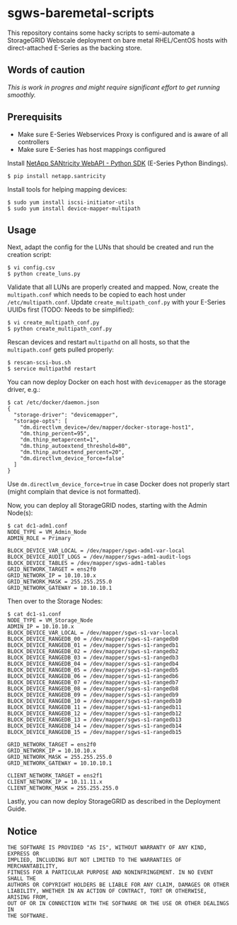 # sgws-baremetal-scripts

This repository contains some hacky scripts to semi-automate a StorageGRID Webscale deployment on bare metal RHEL/CentOS hosts with direct-attached E-Series as the backing store.

## Words of caution

*This is work in progres and might require significant effort to get running smoothly.*

## Prerequisits

* Make sure E-Series Webservices Proxy is configured and is aware of all controllers
* Make sure E-Series has host mappings configured

Install [NetApp SANtricity WebAPI - Python SDK](https://github.com/NetApp/santricity-webapi-pythonsdk) (E-Series Python Bindings).
```
$ pip install netapp.santricity
```

Install tools for helping mapping devices:
```
$ sudo yum install iscsi-initiator-utils
$ sudo yum install device-mapper-multipath
```

## Usage

Next, adapt the config for the LUNs that should be created and run the creation script:
```
$ vi config.csv
$ python create_luns.py
```

Validate that all LUNs are properly created and mapped. Now, create the `multipath.conf` which needs to be copied to each host under `/etc/multipath.conf`. Update `create_multipath_conf.py` with your E-Series UUIDs first (TODO: Needs to be simplified):
```
$ vi create_multipath_conf.py
$ python create_multipath_conf.py
```

Rescan devices and restart `multipathd` on all hosts, so that the `multipath.conf` gets pulled properly:
```
$ rescan-scsi-bus.sh
$ service multipathd restart
```

You can now deploy Docker on each host with `devicemapper` as the storage driver, e.g.:
```
$ cat /etc/docker/daemon.json
{
  "storage-driver": "devicemapper",
  "storage-opts": [
    "dm.directlvm_device=/dev/mapper/docker-storage-host1",
    "dm.thinp_percent=95",
    "dm.thinp_metapercent=1",
    "dm.thinp_autoextend_threshold=80",
    "dm.thinp_autoextend_percent=20",
    "dm.directlvm_device_force=false"
  ]
}
```
Use `dm.directlvm_device_force=true` in case Docker does not properly start (might complain that device is not formatted).

Now, you can deploy all StorageGRID nodes, starting with the Admin Node(s):
```
$ cat dc1-adm1.conf
NODE_TYPE = VM_Admin_Node
ADMIN_ROLE = Primary

BLOCK_DEVICE_VAR_LOCAL = /dev/mapper/sgws-adm1-var-local
BLOCK_DEVICE_AUDIT_LOGS = /dev/mapper/sgws-adm1-audit-logs
BLOCK_DEVICE_TABLES = /dev/mapper/sgws-adm1-tables
GRID_NETWORK_TARGET = ens2f0
GRID_NETWORK_IP = 10.10.10.x
GRID_NETWORK_MASK = 255.255.255.0
GRID_NETWORK_GATEWAY = 10.10.10.1
```

Then over to the Storage Nodes:
```
$ cat dc1-s1.conf
NODE_TYPE = VM_Storage_Node
ADMIN_IP = 10.10.10.x
BLOCK_DEVICE_VAR_LOCAL = /dev/mapper/sgws-s1-var-local
BLOCK_DEVICE_RANGEDB_00 = /dev/mapper/sgws-s1-rangedb0
BLOCK_DEVICE_RANGEDB_01 = /dev/mapper/sgws-s1-rangedb1
BLOCK_DEVICE_RANGEDB_02 = /dev/mapper/sgws-s1-rangedb2
BLOCK_DEVICE_RANGEDB_03 = /dev/mapper/sgws-s1-rangedb3
BLOCK_DEVICE_RANGEDB_04 = /dev/mapper/sgws-s1-rangedb4
BLOCK_DEVICE_RANGEDB_05 = /dev/mapper/sgws-s1-rangedb5
BLOCK_DEVICE_RANGEDB_06 = /dev/mapper/sgws-s1-rangedb6
BLOCK_DEVICE_RANGEDB_07 = /dev/mapper/sgws-s1-rangedb7
BLOCK_DEVICE_RANGEDB_08 = /dev/mapper/sgws-s1-rangedb8
BLOCK_DEVICE_RANGEDB_09 = /dev/mapper/sgws-s1-rangedb9
BLOCK_DEVICE_RANGEDB_10 = /dev/mapper/sgws-s1-rangedb10
BLOCK_DEVICE_RANGEDB_11 = /dev/mapper/sgws-s1-rangedb11
BLOCK_DEVICE_RANGEDB_12 = /dev/mapper/sgws-s1-rangedb12
BLOCK_DEVICE_RANGEDB_13 = /dev/mapper/sgws-s1-rangedb13
BLOCK_DEVICE_RANGEDB_14 = /dev/mapper/sgws-s1-rangedb14
BLOCK_DEVICE_RANGEDB_15 = /dev/mapper/sgws-s1-rangedb15

GRID_NETWORK_TARGET = ens2f0
GRID_NETWORK_IP = 10.10.10.x
GRID_NETWORK_MASK = 255.255.255.0
GRID_NETWORK_GATEWAY = 10.10.10.1

CLIENT_NETWORK_TARGET = ens2f1
CLIENT_NETWORK_IP = 10.11.11.x
CLIENT_NETWORK_MASK = 255.255.255.0
```

Lastly, you can now deploy StorageGRID as described in the Deployment Guide.

## Notice

```
THE SOFTWARE IS PROVIDED "AS IS", WITHOUT WARRANTY OF ANY KIND, EXPRESS OR
IMPLIED, INCLUDING BUT NOT LIMITED TO THE WARRANTIES OF MERCHANTABILITY,
FITNESS FOR A PARTICULAR PURPOSE AND NONINFRINGEMENT. IN NO EVENT SHALL THE
AUTHORS OR COPYRIGHT HOLDERS BE LIABLE FOR ANY CLAIM, DAMAGES OR OTHER
LIABILITY, WHETHER IN AN ACTION OF CONTRACT, TORT OR OTHERWISE, ARISING FROM,
OUT OF OR IN CONNECTION WITH THE SOFTWARE OR THE USE OR OTHER DEALINGS IN
THE SOFTWARE.
```